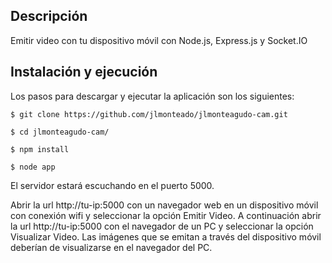## Descripción

Emitir video con tu dispositivo móvil con Node.js, Express.js y Socket.IO


## Instalación y ejecución

Los pasos para descargar y ejecutar la aplicación son los siguientes:

    $ git clone https://github.com/jlmonteado/jlmonteagudo-cam.git

    $ cd jlmonteagudo-cam/

    $ npm install

    $ node app

El servidor estará escuchando en el puerto 5000.

Abrir la url http://tu-ip:5000 con un navegador web en un dispositivo móvil con conexión wifi y seleccionar la opción Emitir Video. A continuación abrir la url http://tu-ip:5000 con el navegador de un PC y seleccionar la opción Visualizar Video. Las imágenes que se emitan a través del dispositivo móvil deberían de visualizarse en el navegador del PC.


